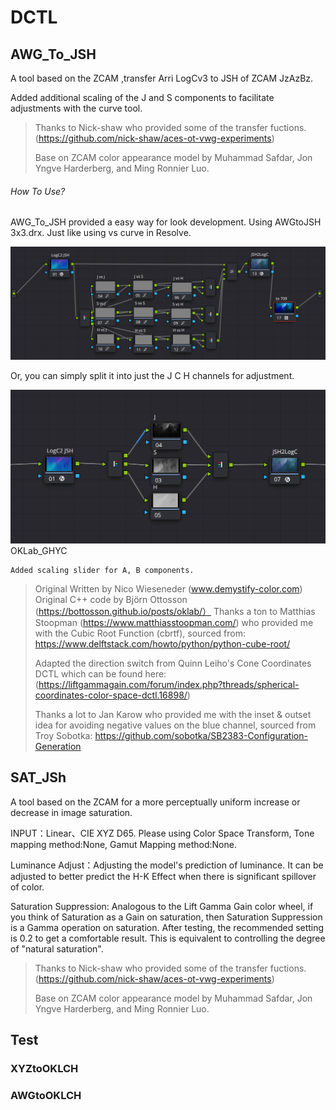 # DCTL

## AWG_To_JSH

A tool based on the ZCAM ,transfer Arri LogCv3 to JSH of ZCAM JzAzBz.

Added additional scaling of the J and S components to facilitate adjustments with the curve tool.

> Thanks to Nick-shaw who provided some of the transfer fuctions. (https://github.com/nick-shaw/aces-ot-vwg-experiments)
>
> Base on ZCAM color appearance model by Muhammad Safdar, Jon Yngve Harderberg, and Ming Ronnier Luo.

###### How To Use?

AWG_To_JSH provided a easy way for look development. Using AWGtoJSH 3x3.drx. Just like using vs curve in Resolve.

![1711621802540](image/README/1711621802540.png)

Or, you can simply split it into just the J C H channels for adjustment.

![1711622105205](image/README/1711622105205.png)OKLab_GHYC

    Added scaling slider for A, B components.

> Original Written by Nico Wieseneder (www.demystify-color.com)
> Original C++ code by Björn Ottosson (https://bottosson.github.io/posts/oklab/）
> Thanks a ton to Matthias Stoopman (https://www.matthiasstoopman.com/) who provided me with the Cubic Root Function (cbrtf), sourced from: https://www.delftstack.com/howto/python/python-cube-root/
>
> Adapted the direction switch from Quinn Leiho's Cone Coordinates DCTL which can be found here: (https://liftgammagain.com/forum/index.php?threads/spherical-coordinates-color-space-dctl.16898/)
>
> Thanks a lot to Jan Karow who provided me with the inset & outset idea for avoiding negative values on the blue  channel, sourced from Troy Sobotka: https://github.com/sobotka/SB2383-Configuration-Generation

## SAT_JSh

A tool based on the ZCAM for a more perceptually uniform increase or decrease in image saturation.

INPUT：Linear、CIE XYZ D65. Please using Color Space Transform, Tone mapping method:None, Gamut Mapping method:None.

Luminance Adjust：Adjusting the model's prediction of luminance. It can be adjusted to better predict the H-K Effect when there is significant spillover of color.

Saturation Suppression: Analogous to the Lift Gamma Gain color wheel, if you think of Saturation as a Gain on saturation, then Saturation Suppression is a Gamma operation on saturation. After testing, the recommended setting is 0.2 to get a comfortable result. This is equivalent to controlling the degree of "natural saturation".

> Thanks to Nick-shaw who provided some of the transfer fuctions. (https://github.com/nick-shaw/aces-ot-vwg-experiments)
>
> Base on ZCAM color appearance model by Muhammad Safdar, Jon Yngve Harderberg, and Ming Ronnier Luo.

## Test

### XYZtoOKLCH

### AWGtoOKLCH
